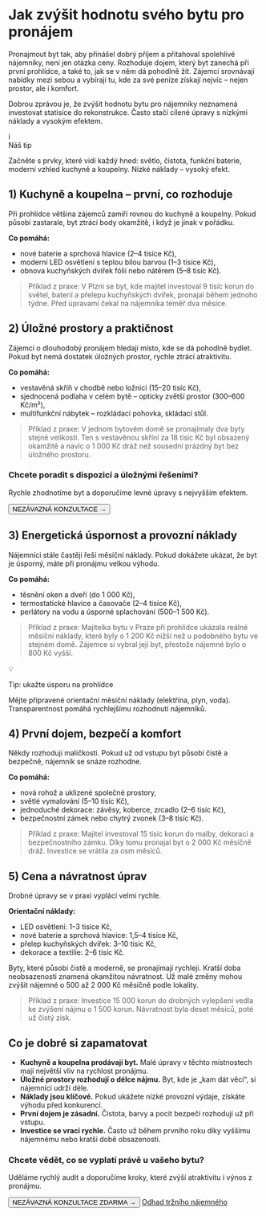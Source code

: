 # Jak zvýšit hodnotu svého bytu pro pronájem

Pronajmout byt tak, aby přinášel dobrý příjem a přitahoval spolehlivé nájemníky, není jen otázka ceny. Rozhoduje dojem, který byt zanechá při první prohlídce, a také to, jak se v něm dá pohodlně žít. Zájemci srovnávají nabídky mezi sebou a vybírají tu, kde za své peníze získají nejvíc – nejen prostor, ale i komfort.

Dobrou zprávou je, že zvýšit hodnotu bytu pro nájemníky neznamená investovat statisíce do rekonstrukce. Často stačí cílené úpravy s nízkými náklady a vysokým efektem.

<div class="not-prose mb-8">
  <div class="flex items-start gap-4 p-5 rounded-2xl border border-blue-100 bg-blue-50/60">
    <div class="shrink-0 w-10 h-10 rounded-full bg-[#0D28F2] text-white flex items-center justify-center font-semibold">i</div>
    <div>
      <div class="inline-flex items-center gap-2 mb-1">
        <span class="px-3 py-1 text-xs font-semibold rounded-full bg-[#0D28F2]/10 text-[#0D28F2] uppercase tracking-wide">Náš tip</span>
      </div>
      <p class="text-gray-700 m-0">Začněte s prvky, které vidí každý hned: světlo, čistota, funkční baterie, moderní vzhled kuchyně a koupelny. Nízké náklady – vysoký efekt.</p>
    </div>
  </div>
</div>

## 1) Kuchyně a koupelna – první, co rozhoduje

Při prohlídce většina zájemců zamíří rovnou do kuchyně a koupelny. Pokud působí zastarale, byt ztrácí body okamžitě, i když je jinak v pořádku.

**Co pomáhá:**

- nové baterie a sprchová hlavice (2–4 tisíce Kč),
- moderní LED osvětlení s teplou bílou barvou (1–3 tisíce Kč),
- obnova kuchyňských dvířek fólií nebo nátěrem (5–8 tisíc Kč).

> Příklad z praxe: V Plzni se byt, kde majitel investoval 9 tisíc korun do světel, baterií a přelepu kuchyňských dvířek, pronajal během jednoho týdne. Před úpravami čekal na nájemníka téměř dva měsíce.

## 2) Úložné prostory a praktičnost

Zájemci o dlouhodobý pronájem hledají místo, kde se dá pohodlně bydlet. Pokud byt nemá dostatek úložných prostor, rychle ztrácí atraktivitu.

**Co pomáhá:**

- vestavěná skříň v chodbě nebo ložnici (15–20 tisíc Kč),
- sjednocená podlaha v celém bytě – opticky zvětší prostor (300–600 Kč/m²),
- multifunkční nábytek – rozkládací pohovka, skládací stůl.

> Příklad z praxe: V jednom bytovém domě se pronajímaly dva byty stejné velikosti. Ten s vestavěnou skříní za 18 tisíc Kč byl obsazený okamžitě a navíc o 1 000 Kč dráž než sousední prázdný byt bez úložného prostoru.

<div class="not-prose my-8 p-5 rounded-2xl border border-gray-200 bg-white shadow-sm">
  <h3 class="m-0 text-lg font-semibold">Chcete poradit s dispozicí a úložnými řešeními?</h3>
  <p class="m-0 mt-2 text-gray-700">Rychle zhodnotíme byt a doporučíme levné úpravy s nejvyšším efektem.</p>
  <div class="mt-4">
    <button data-open-popup class="inline-flex items-center justify-center px-5 py-3 rounded-full bg-[#0D28F2] text-white hover:bg-[#0a1fc5] transition">NEZÁVAZNÁ KONZULTACE →</button>
  </div>
</div>

## 3) Energetická úspornost a provozní náklady

Nájemníci stále častěji řeší měsíční náklady. Pokud dokážete ukázat, že byt je úsporný, máte při pronájmu velkou výhodu.

**Co pomáhá:**

- těsnění oken a dveří (do 1 000 Kč),
- termostatické hlavice a časovače (2–4 tisíce Kč),
- perlátory na vodu a úsporné splachování (500–1 500 Kč).

> Příklad z praxe: Majitelka bytu v Praze při prohlídce ukázala reálné měsíční náklady, které byly o 1 200 Kč nižší než u podobného bytu ve stejném domě. Zájemce si vybral její byt, přestože nájemné bylo o 800 Kč vyšší.

<div class="not-prose my-6 p-4 rounded-xl border border-blue-100 bg-blue-50 flex gap-3 items-start">
  <div class="text-xl">💡</div>
  <div>
    <p class="m-0 font-semibold">Tip: ukažte úsporu na prohlídce</p>
    <p class="m-0 text-sm text-gray-700">Mějte připravené orientační měsíční náklady (elektřina, plyn, voda). Transparentnost pomáhá rychlejšímu rozhodnutí nájemníků.</p>
  </div>
</div>

## 4) První dojem, bezpečí a komfort

Někdy rozhodují maličkosti. Pokud už od vstupu byt působí čistě a bezpečně, nájemník se snáze rozhodne.

**Co pomáhá:**

- nová rohož a uklizené společné prostory,
- světlé vymalování (5–10 tisíc Kč),
- jednoduché dekorace: závěsy, koberce, zrcadlo (2–6 tisíc Kč),
- bezpečnostní zámek nebo chytrý zvonek (3–8 tisíc Kč).

> Příklad z praxe: Majitel investoval 15 tisíc korun do malby, dekorací a bezpečnostního zámku. Díky tomu pronajal byt o 2 000 Kč měsíčně dráž. Investice se vrátila za osm měsíců.

## 5) Cena a návratnost úprav

Drobné úpravy se v praxi vyplácí velmi rychle.

**Orientační náklady:**

- LED osvětlení: 1–3 tisíce Kč,
- nové baterie a sprchová hlavice: 1,5–4 tisíce Kč,
- přelep kuchyňských dvířek: 3–10 tisíc Kč,
- dekorace a textilie: 2–6 tisíc Kč.

Byty, které působí čistě a moderně, se pronajímají rychleji. Kratší doba neobsazenosti znamená okamžitou návratnost. Už malé změny mohou zvýšit nájemné o 500 až 2 000 Kč měsíčně podle lokality.

> Příklad z praxe: Investice 15 000 korun do drobných vylepšení vedla ke zvýšení nájmu o 1 500 korun. Návratnost byla deset měsíců, poté už čistý zisk.

## Co je dobré si zapamatovat

- **Kuchyně a koupelna prodávají byt.** Malé úpravy v těchto místnostech mají největší vliv na rychlost pronájmu.
- **Úložné prostory rozhodují o délce nájmu.** Byt, kde je „kam dát věci“, si nájemníci udrží déle.
- **Náklady jsou klíčové.** Pokud ukážete nízké provozní výdaje, získáte výhodu před konkurencí.
- **První dojem je zásadní.** Čistota, barvy a pocit bezpečí rozhodují už při vstupu.
- **Investice se vrací rychle.** Často už během prvního roku díky vyššímu nájemnému nebo kratší době obsazenosti.

<section class="not-prose my-10">
  <div class="rounded-2xl p-6 md:p-8 border border-gray-200 bg-gradient-to-r from-white to-blue-50 text-center">
    <h3 class="text-xl font-semibold text-gray-900 mb-2">Chcete vědět, co se vyplatí právě u vašeho bytu?</h3>
    <p class="text-gray-600 mb-4">Uděláme rychlý audit a doporučíme kroky, které zvýší atraktivitu i výnos z pronájmu.</p>
    <div class="flex flex-col sm:flex-row gap-3 justify-center">
      <button data-open-popup class="inline-flex items-center justify-center px-6 py-3 rounded-full bg-[#0D28F2] text-white hover:bg-[#0a1fc5] transition">NEZÁVAZNÁ KONZULTACE ZDARMA →</button>
      <a href="../../kalkulator-trzniho-najemneho.html" class="inline-flex items-center justify-center px-6 py-3 rounded-full border border-gray-300 text-gray-700 hover:bg-gray-50 transition">Odhad tržního nájemného</a>
    </div>
  </div>
</section>
